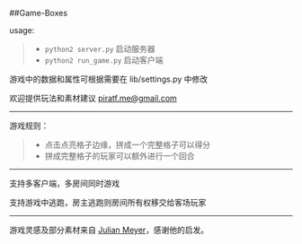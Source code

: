 ##Game-Boxes

usage: 
> + `python2 server.py` 启动服务器
> + `python2 run_game.py` 启动客户端

游戏中的数据和属性可根据需要在 lib/settings.py 中修改

欢迎提供玩法和素材建议 piratf.me@gmail.com

---

游戏规则：

> + 点击点亮格子边缘，拼成一个完整格子可以得分
> + 拼成完整格子的玩家可以额外进行一个回合

---

支持多客户端，多房间同时游戏

支持游戏中逃跑，房主逃跑则房间所有权移交给客场玩家

---

游戏灵感及部分素材来自 [Julian Meyer](http://www.raywenderlich.com/38732/multiplayer-game-programming-for-teens-with-python)，感谢他的启发。